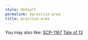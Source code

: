 ```yaml
---
style: default
permalink: Xpractice-area
title: practice-area
---
```

You may also like:
[SCP-1167](http://scp-wiki.net/scp-1167)
[Tale of 13](http://scp-wiki.net/taleof13)